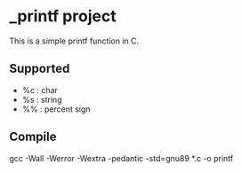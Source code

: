 # _printf project

This is a simple printf function in C.

## Supported
- %c : char
- %s : string
- %% : percent sign

## Compile
gcc -Wall -Werror -Wextra -pedantic -std=gnu89 *.c -o printf


